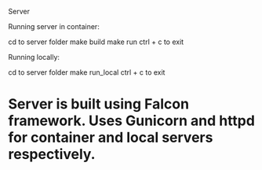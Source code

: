 Server

Running server in container:

cd to server folder
make build
make run
ctrl + c to exit


Running locally:

cd to server folder
make run_local
ctrl + c to exit


Server is built using Falcon framework. Uses Gunicorn and httpd for container and local servers respectively.
======